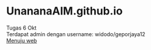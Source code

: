 # UnananaAIM.github.io
Tugas 6 Okt
<br>
Terdapat admin dengan username: widodo/geporjaya12
<br>
<a href="todo.html">Menuju web</a>
